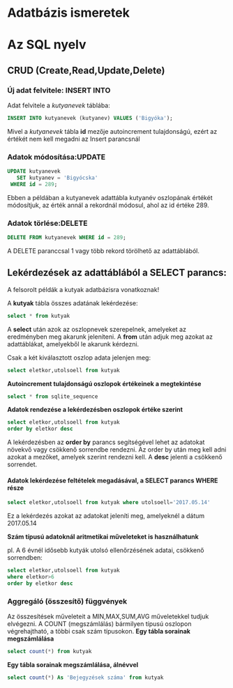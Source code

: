 # Adatbázis ismeretek

# Az SQL nyelv

## CRUD (Create,Read,Update,Delete)

### Új adat felvitele: INSERT INTO
Adat felvitele a *kutyanevek* táblába:
```sql
INSERT INTO kutyanevek (kutyanev) VALUES ('Bigyóka');
```
Mivel a *kutyanevek* tábla **id** mezője autoincrement tulajdonságú, ezért az értékét nem kell megadni az Insert parancsnál

### Adatok módosítása:UPDATE
```sql
UPDATE kutyanevek
   SET kutyanev = 'Bigyócska'
 WHERE id = 289;
```
Ebben a példában a kutyanevek adattábla kutyanév oszlopának értékét módosítjuk, az érték annál a rekordnál módosul, ahol az id értéke 289.

### Adatok törlése:DELETE

```sql
DELETE FROM kutyanevek WHERE id = 289;
```
A DELETE paranccsal 1 vagy több rekord törölhető az adattáblából.       

## Lekérdezések az adattáblából a SELECT parancs:
A felsorolt példák a kutyak adatbázisra vonatkoznak!

A **kutyak** tábla összes adatának lekérdezése:
```sql
select * from kutyak
```
A **select** után azok az oszlopnevek szerepelnek, amelyeket az eredményben meg akarunk jeleníteni. A **from** után adjuk meg azokat az adattáblákat, amelyekből le akarunk kérdezni.

Csak a két kiválasztott oszlop adata jelenjen meg:
```sql
select eletkor,utolsoell from kutyak
```
**Autoincrement tulajdonságú oszlopok értékeinek a megtekintése**
```sql
select * from sqlite_sequence
```
**Adatok rendezése a lekérdezésben oszlopok értéke szerint**
```sql
select eletkor,utolsoell from kutyak
order by eletkor desc
```
A lekérdezésben az **order by** parancs segítségével lehet az adatokat növekvő vagy csökkenő sorrendbe rendezni. Az order by után meg kell adni azokat a mezőket, amelyek szerint rendezni kell. A **desc** jelenti a csökkenő sorrendet.

#### Adatok lekérdezése feltételek megadásával, a SELECT parancs WHERE része

```sql
select eletkor,utolsoell from kutyak where utolsoell='2017.05.14'
```
Ez a lekérdezés azokat az adatokat jeleníti meg, amelyeknél a dátum 2017.05.14

**Szám típusú adatoknál aritmetikai műveleteket is használhatunk**

pl. A 6 évnél idősebb kutyák utolsó ellenőrzésének adatai, csökkenő sorrendben:
```sql
select eletkor,utolsoell from kutyak
where eletkor>6
order by eletkor desc
```
### Aggregáló (összesítő) függvények
Az összesítések műveleteit a MIN,MAX,SUM,AVG műveletekkel tudjuk elvégezni. A COUNT (megszámlálás) bármilyen típusú oszlopon végrehajtható, a többi csak szám típusokon.
**Egy tábla sorainak megszámlálása**
```sql
select count(*) from kutyak
```

**Egy tábla sorainak megszámlálása, álnévvel**
```sql
select count(*) As 'Bejegyzések száma' from kutyak
```
